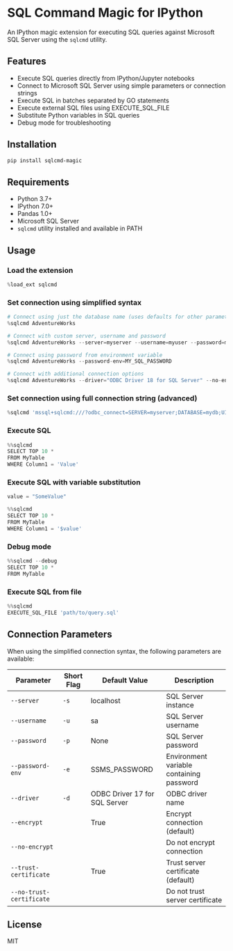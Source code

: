 # SQL Command Magic for IPython

An IPython magic extension for executing SQL queries against Microsoft SQL Server using the `sqlcmd` utility.

## Features

- Execute SQL queries directly from IPython/Jupyter notebooks
- Connect to Microsoft SQL Server using simple parameters or connection strings
- Execute SQL in batches separated by GO statements
- Execute external SQL files using EXECUTE_SQL_FILE
- Substitute Python variables in SQL queries
- Debug mode for troubleshooting

## Installation

```bash
pip install sqlcmd-magic
```

## Requirements

- Python 3.7+
- IPython 7.0+
- Pandas 1.0+
- Microsoft SQL Server
- `sqlcmd` utility installed and available in PATH

## Usage

### Load the extension

```python
%load_ext sqlcmd
```

### Set connection using simplified syntax

```python
# Connect using just the database name (uses defaults for other parameters)
%sqlcmd AdventureWorks

# Connect with custom server, username and password
%sqlcmd AdventureWorks --server=myserver --username=myuser --password=mypassword

# Connect using password from environment variable
%sqlcmd AdventureWorks --password-env=MY_SQL_PASSWORD

# Connect with additional connection options
%sqlcmd AdventureWorks --driver="ODBC Driver 18 for SQL Server" --no-encrypt
```

### Set connection using full connection string (advanced)

```python
%sqlcmd 'mssql+sqlcmd:///?odbc_connect=SERVER=myserver;DATABASE=mydb;UID=myuser;PWD=mypassword'
```

### Execute SQL

```python
%%sqlcmd
SELECT TOP 10 *
FROM MyTable
WHERE Column1 = 'Value'
```

### Execute SQL with variable substitution

```python
value = "SomeValue"

%%sqlcmd
SELECT TOP 10 *
FROM MyTable
WHERE Column1 = '$value'
```

### Debug mode

```python
%%sqlcmd --debug
SELECT TOP 10 *
FROM MyTable
```

### Execute SQL from file

```python
%%sqlcmd
EXECUTE_SQL_FILE 'path/to/query.sql'
```

## Connection Parameters

When using the simplified connection syntax, the following parameters are available:

| Parameter | Short Flag | Default Value | Description |
|-----------|------------|---------------|-------------|
| `--server` | `-s` | localhost | SQL Server instance |
| `--username` | `-u` | sa | SQL Server username |
| `--password` | `-p` | None | SQL Server password |
| `--password-env` | `-e` | SSMS_PASSWORD | Environment variable containing password |
| `--driver` | `-d` | ODBC Driver 17 for SQL Server | ODBC driver name |
| `--encrypt` | | True | Encrypt connection (default) |
| `--no-encrypt` | | | Do not encrypt connection |
| `--trust-certificate` | | True | Trust server certificate (default) |
| `--no-trust-certificate` | | | Do not trust server certificate |

## License

MIT